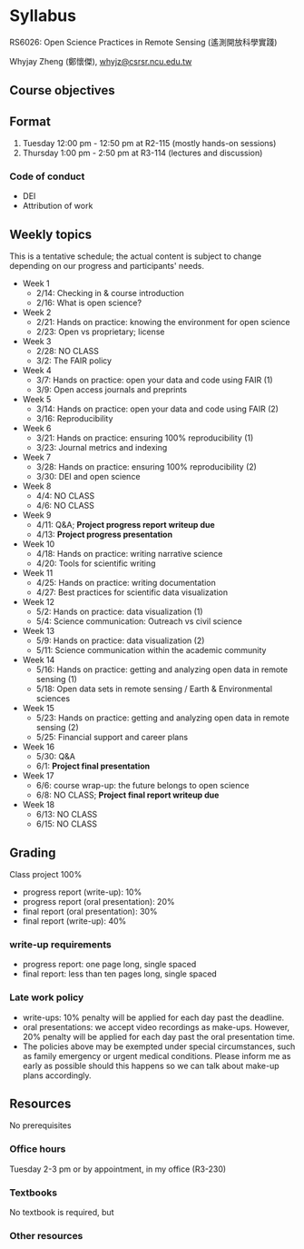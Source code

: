 # Syllabus

RS6026: Open Science Practices in Remote Sensing (遙測開放科學實踐)

Whyjay Zheng (鄭懷傑), whyjz@csrsr.ncu.edu.tw

## Course objectives

## Format

1. Tuesday 12:00 pm - 12:50 pm at R2-115 (mostly hands-on sessions)
2. Thursday 1:00 pm - 2:50 pm at R3-114 (lectures and discussion)

### Code of conduct

- DEI
- Attribution of work

## Weekly topics

This is a tentative schedule; the actual content is subject to change depending on our progress and participants' needs.

- Week 1
  - 2/14: Checking in & course introduction
  - 2/16: What is open science?
- Week 2
  - 2/21: Hands on practice: knowing the environment for open science
  - 2/23: Open vs proprietary; license
- Week 3
  - 2/28: NO CLASS
  - 3/2: The FAIR policy
- Week 4
  - 3/7: Hands on practice: open your data and code using FAIR (1)
  - 3/9: Open access journals and preprints
- Week 5
  - 3/14: Hands on practice: open your data and code using FAIR (2)
  - 3/16: Reproducibility
- Week 6
  - 3/21: Hands on practice: ensuring 100% reproducibility (1)
  - 3/23: Journal metrics and indexing
- Week 7
  - 3/28: Hands on practice: ensuring 100% reproducibility (2)
  - 3/30: DEI and open science 
- Week 8
  - 4/4: NO CLASS
  - 4/6: NO CLASS
- Week 9
  - 4/11: Q&A; **Project progress report writeup due**
  - 4/13: **Project progress presentation**
- Week 10
  - 4/18: Hands on practice: writing narrative science
  - 4/20: Tools for scientific writing
- Week 11
  - 4/25: Hands on practice: writing documentation
  - 4/27: Best practices for scientific data visualization
- Week 12
  - 5/2: Hands on practice: data visualization (1)
  - 5/4: Science communication: Outreach vs civil science
- Week 13
  - 5/9: Hands on practice: data visualization (2)
  - 5/11: Science communication within the academic community
- Week 14
  - 5/16: Hands on practice: getting and analyzing open data in remote sensing (1)
  - 5/18: Open data sets in remote sensing / Earth & Environmental sciences
- Week 15
  - 5/23: Hands on practice: getting and analyzing open data in remote sensing (2)
  - 5/25: Financial support and career plans
- Week 16
  - 5/30: Q&A
  - 6/1: **Project final presentation**
- Week 17
  - 6/6: course wrap-up: the future belongs to open science
  - 6/8: NO CLASS; **Project final report writeup due**
- Week 18
  - 6/13: NO CLASS
  - 6/15: NO CLASS
  
## Grading

Class project 100% 
- progress report (write-up): 10%
- progress report (oral presentation): 20%
- final report (oral presentation): 30%
- final report (write-up): 40%

### write-up requirements

- progress report: one page long, single spaced
- final report: less than ten pages long, single spaced

### Late work policy

- write-ups: 10% penalty will be applied for each day past the deadline. 
- oral presentations: we accept video recordings as make-ups. However, 20% penalty will be applied for each day past the oral presentation time. 
- The policies above may be exempted under special circumstances, such as family emergency or urgent medical conditions. Please inform me as early as possible should this happens so we can talk about make-up plans accordingly.

## Resources

No prerequisites

### Office hours

Tuesday 2-3 pm or by appointment, in my office (R3-230)

### Textbooks

No textbook is required, but

### Other resources